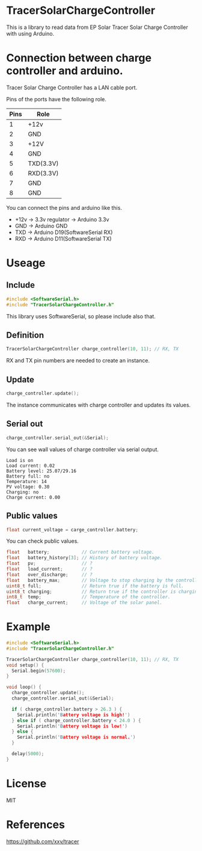 # TracerSolarChargeController
This is a library to read data from EP Solar Tracer Solar Charge Controller with using Arduino.

# Connection between charge controller and arduino.
Tracer Solar Charge Controller has a LAN cable port.

Pins of the ports have the following role.

| Pins   | Role      |
| ------ | --------- |
| 1      | +12v      |
| 2      | GND       |
| 3      | +12V      |
| 4      | GND       |
| 5      | TXD(3.3V) |
| 6      | RXD(3.3V) |
| 7      | GND       |
| 8      | GND       |

You can connect the pins and arduino like this.
- +12v -> 3.3v regulator -> Arduino 3.3v
- GND -> Arduino GND
- TXD -> Arduino D19(SoftwareSerial RX)
- RXD -> Arduino D11(SoftwareSerial TX)

# Useage
## Include
```c
#include <SoftwareSerial.h>
#include "TracerSolarChargeController.h"
```
This library uses SoftwareSerial, so please include also that.

## Definition
```c
TracerSolarChargeController charge_controller(10, 11); // RX, TX
```
RX and TX pin numbers are needed to create an instance.

## Update
```c
charge_controller.update();
```
The instance communicates with charge controller and updates its values.

## Serial out
```c
charge_controller.serial_out(&Serial);
```
You can see wall values of charge controller via serial output.
````
Load is on
Load current: 0.02
Battery level: 25.07/29.16
Battery full: no
Temperature: 14
PV voltage: 0.30
Charging: no
Charge current: 0.00
````

## Public values
```c
float current_voltage = carge_controller.battery;
```
You can check public values.
```c
float   battery;            // Current battery voltage.
float   battery_history[3]; // History of battery voltage.
float   pv;                 // ?
float   load_current;       // ?
float   over_discharge;     // ?
float   battery_max;        // Voltage to stop charging by the controller.
uint8_t full;               // Return true if the battery is full.
uint8_t charging;           // Return true if the controller is charging.
int8_t  temp;               // Temperature of the controller.
float   charge_current;     // Voltage of the solar panel.
```

# Example
```c
#include <SoftwareSerial.h>
#include "TracerSolarChargeController.h"

TracerSolarChargeController charge_controller(10, 11); // RX, TX
void setup() {
  Serial.begin(57600);
}

void loop() {
  charge_controller.update();
  charge_controller.serial_out(&Serial);

  if ( charge_controller.battery > 26.3 ) {
    Serial.println('Battery voltage is high!')
  } else if ( charge_controller.battery < 24.0 ) {
    Serial.println('Battery voltage is low!')
  } else {
    Serial.println('Battery voltage is normal.')
  }

  delay(5000);
}
```

# License
MIT

# References
https://github.com/xxv/tracer
